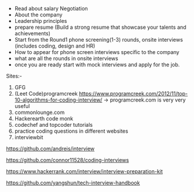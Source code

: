 - Read about salary Negotiation
- About the company
- Leadership principles
- prepare resume (Build a strong resume that showcase your talents and achievements)
- Start from the Round1 phone screening(1-3) rounds, onsite interviews (includes coding, design and HR)
- How to appear for phone screen interviews specific to the company
- what are all the rounds in onsite interviews
- once you are ready start with mock interviews and apply for the job.

Sites:-
1. GFG 
2. (Leet Code)programcreek https://www.programcreek.com/2012/11/top-10-algorithms-for-coding-interview/ -> programcreek.com is very very useful
3. commonlounge.com  
4. Hackerearth code monk
5. codechef and topcoder tutorials
6. practice coding questions in different websites
7. interviewbit

https://github.com/andreis/interview

https://github.com/connor11528/coding-interviews

https://www.hackerrank.com/interview/interview-preparation-kit

https://github.com/yangshun/tech-interview-handbook
